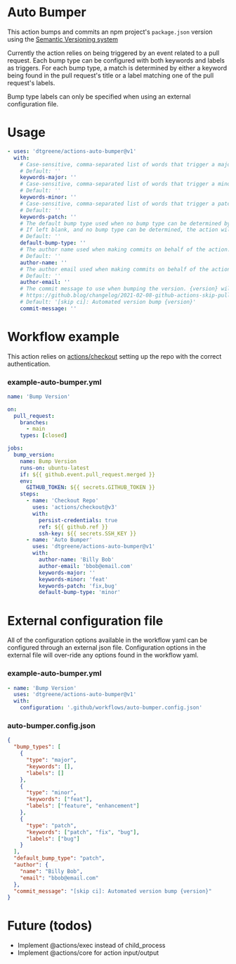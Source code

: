 # Auto Bumper

This action bumps and commits an npm project's `package.json` version using the [Semantic Versioning system](https://semver.org/)

Currently the action relies on being triggered by an event related to a pull request.  Each bump type can be configured with both keywords and labels as triggers.  For each bump type, a match is determined by either a keyword being found in the pull request's title or a label matching one of the pull request's labels.

Bump type labels can only be specified when using an external configuration file.

# Usage

<!-- start usage -->
```yaml
- uses: 'dtgreene/actions-auto-bumper@v1'
  with:
    # Case-sensitive, comma-separated list of words that trigger a major version bump.
    # Default: ''
    keywords-major: ''
    # Case-sensitive, comma-separated list of words that trigger a minor version bump.
    # Default: ''
    keywords-minor: ''
    # Case-sensitive, comma-separated list of words that trigger a patch version bump.
    # Default: ''
    keywords-patch: ''
    # The default bump type used when no bump type can be determined by searching.
    # If left blank, and no bump type can be determined, the action will exit without bumping.
    # Default: ''
    default-bump-type: ''
    # The author name used when making commits on behalf of the action.
    # Default: ''
    author-name: ''
    # The author email used when making commits on behalf of the action.
    # Default: ''
    author-email: ''
    # The commit message to use when bumping the version. {version} will be replaced with the new version.
    # https://github.blog/changelog/2021-02-08-github-actions-skip-pull-request-and-push-workflows-with-skip-ci/
    # Default: '[skip ci]: Automated version bump {version}'
    commit-message: ''
```
<!-- end usage -->

# Workflow example

This action relies on [actions/checkout](https://github.com/actions/checkout/) setting up the repo with the correct authentication.

### example-auto-bumper.yml

<!-- start workflow1 -->
```yaml
name: 'Bump Version'

on:
  pull_request:
    branches: 
      - main
    types: [closed]

jobs:
  bump_version:
    name: Bump Version
    runs-on: ubuntu-latest
    if: ${{ github.event.pull_request.merged }}
    env: 
      GITHUB_TOKEN: ${{ secrets.GITHUB_TOKEN }}
    steps:
      - name: 'Checkout Repo'
        uses: 'actions/checkout@v3'
        with:
          persist-credentials: true
          ref: ${{ github.ref }}
          ssh-key: ${{ secrets.SSH_KEY }}
      - name: 'Auto Bumper'
        uses: 'dtgreene/actions-auto-bumper@v1'
        with:
          author-name: 'Billy Bob'
          author-email: 'bbob@email.com'
          keywords-major: ''
          keywords-minor: 'feat'
          keywords-patch: 'fix,bug'
          default-bump-type: 'minor'
```
<!-- end workflow1 -->

# External configuration file

All of the configuration options available in the workflow yaml can be configured through an external json file.  Configuration options in the external file will over-ride any options found in the workflow yaml.

### example-auto-bumper.yml

<!-- start workflow2 -->
```yaml
- name: 'Bump Version'
  uses: 'dtgreene/actions-auto-bumper@v1'
  with:
    configuration: '.github/workflows/auto-bumper.config.json'
```
<!-- end workflow2 -->

### auto-bumper.config.json

<!-- start config -->
```json
{
  "bump_types": [
    {
      "type": "major",
      "keywords": [],
      "labels": []
    },
    {
      "type": "minor",
      "keywords": ["feat"],
      "labels": ["feature", "enhancement"]
    },
    {
      "type": "patch",
      "keywords": ["patch", "fix", "bug"],
      "labels": ["bug"]
    }
  ],
  "default_bump_type": "patch",
  "author": {
    "name": "Billy Bob",
    "email": "bbob@email.com"
  },
  "commit_message": "[skip ci]: Automated version bump {version}"
}
```
<!-- end config -->

# Future (todos)
- Implement @actions/exec instead of child_process
- Implement @actions/core for action input/output
